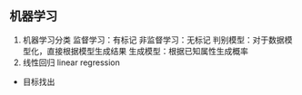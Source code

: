 ## 机器学习
1. 机器学习分类
监督学习：有标记
非监督学习：无标记
判别模型：对于数据模型化，直接根据模型生成结果
生成模型：根据已知属性生成概率
2. 线性回归 linear regression
- 目标找出


 